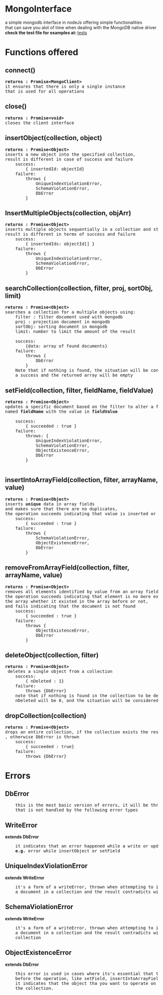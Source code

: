 # MongoInterface
a simple mongodb interface in nodeJs offering simple functionalities<br>
that can save you alot of time when dealing with the MongoDB native driver<br>
<b>check the test file for examples at: </b>[tests](test/mongo-interface.test.js)
# Functions offered

## connect()
<pre>
<b>returns : Promise&lt;MongoClient&gt;</b>
it ensures that there is only a single instance
that is used for all operations
</pre>

## close()
<pre>
<b>returns : Promise&lt;void&gt;</b>
closes the client interface
</pre>

## insertObject(collection, object)
<pre id="insert-object">
<b>returns : Promise&lt;Object&gt;</b>
inserts a new object into the specified collection,
result is different in case of success and failure
    success:
        { insertedId: objectId}
    failure:
        throws { 
            UniqueIndexViolationError,
            SchemaViolationError,
            DbError
        }
</pre>

## InsertMultipleObjects(collection, objArr)
<pre>
<b>returns : Promise&lt;Object&gt;</b>
inserts multiple objects sequentially in a collection and stops with the first error,
result is different in terms of success and failure
    success:
        { insertedIds: objectId[] }
    failure:
        throws {
            UniqueIndexViolationError,
            SchemaViolationError,
            DbError
        }
</pre>

## searchCollection(collection, filter, proj, sortObj, limit)
<pre>
<b>returns : Promise&lt;Object&gt;</b>
searches a collection for a multiple objects using:
    filter : filter document used with mongodb
    proj : projection document in mongodb
    sortObj: sorting document in mongodb
    limit: number to limit the amount of the result

    success:
        {data: array of found documents}
    failure:
        throws {
            DbError
        }
    Note that if nothing is found, the situation will be considered
    a success and the returned array will be empty 
</pre>

## setField(collection, filter, fieldName, fieldValue)
<pre>
<b>returns : Promise&lt;Object&gt;</b>
updates a specific document based on the filter to alter a field
named <b>fieldName</b> with the value in <b>fieldValue</b>

    success:
        { succeeded : true }
    failure:
        throws: {
            UniqueIndexViolationError,
            SchemaViolationError,
            ObjectExistenceError,
            DbError
        }

</pre>

## insertIntoArrayField(collection, filter, arrayName, value)
<pre>
<b>returns : Promise&lt;Object&gt;</b>
inserts <b>unique</b> data in array fields
and makes sure that there are no duplicates,
the operation succeeds indicating that value is inserted or it previously existed in arrayName
    success:
        { succeeded : true }
    failure:
        throws {
            SchemaViolationError,
            ObjectExistenceError,
            DbError
        }
</pre>

## removeFromArrayField(collection, filter, arrayName, value)
<pre>
<b>returns : Promise&lt;Object&gt;</b>
removes all elements identified by value from an array field,
the operation succeeds indicating that element is no more existent in 
the array whether it existed in the array before or not,
and fails indicating that the document is not found
    success:
        { succeeded : true }
    failure:
        throws {
            ObjectExistenceError,
            DbError
        }
</pre>

## deleteObject(collection, filter)
<pre>
<b>returns : Promise&lt;Object&gt;</b>
 deletes a single object from a collection
    success:
        { nDeleted : 1}
    failure:
        throws {DbError}
    note that if nothing is found in the collection to be deleted,
    nDeleted will be 0, and the situation will be considered a success
</pre>

## dropCollection(collection)
<pre>
<b>returns : Promise&lt;Object&gt;</b>
drops an entire collection, if the collection exists the result is success
, otherwise DbError is thrown
    success:
        { succeeded : true}
    failure:
        throws {DbError}
</pre>


# Errors

## DbError 
<pre>
    this is the most basic version of errors, it will be thrown in case of any error
    that is not handled by the following error types
</pre>

## WriteError
<b>extends DbError</b>
<pre>
    it indicates that an error happened while a write or update operation,
    <b>e.g.</b> error while insertObject or setField
</pre>

## UniqueIndexViolationError
<b>extends WriteError</b>
<pre>
    it's a form of a writeError, thrown when attempting to insert or update
    a document in a collection and the result contradicts with a unique index in that collection
</pre>

## SchemaViolationError
<b>extends WriteError</b>
<pre>
    it's a form of a writeError, thrown when attempting to insert or update
    a document in a collection and the result contradicts with a schema in that
    collection
</pre>

## ObjectExistenceError
<b>extends DbError</b>
<pre>
    this error is used in cases where its's essential that the object exists
    before the operation, like setField, insertIntoArrayField.
    it indicates that the object tha you want to operate on actually doesn't exist in
    the collection.
</pre>